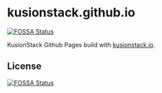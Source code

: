 # kusionstack.github.io
[![FOSSA Status](https://app.fossa.com/api/projects/git%2Bgithub.com%2FKusionStack%2Fkusionstack.github.io.svg?type=shield)](https://app.fossa.com/projects/git%2Bgithub.com%2FKusionStack%2Fkusionstack.github.io?ref=badge_shield)


KusionStack Github Pages build with [kusionstack.io](https://github.com/KusionStack/kusionstack.io).


## License
[![FOSSA Status](https://app.fossa.com/api/projects/git%2Bgithub.com%2FKusionStack%2Fkusionstack.github.io.svg?type=large)](https://app.fossa.com/projects/git%2Bgithub.com%2FKusionStack%2Fkusionstack.github.io?ref=badge_large)